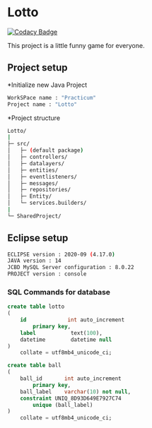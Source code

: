 # Lotto

[![Codacy Badge](https://app.codacy.com/project/badge/Grade/117676f9b4194b22899404c87ad1c003)](https://www.codacy.com/gh/Hammana-Charif/Lotto/dashboard?utm_source=github.com&amp;utm_medium=referral&amp;utm_content=Hammana-Charif/Lotto&amp;utm_campaign=Badge_Grade)

This project is a little funny game for everyone.

## Project setup

*Initialize new Java Project

````bash
WorkSPace name : "Practicum"
Project name : "Lotto"
````

*Project structure

````bash
Lotto/
|
├─ src/
│   ├─ (default package)
│   ├─ controllers/
│   ├─ datalayers/
│   ├─ entities/
│   ├─ eventlisteners/
│   ├─ messages/
│   ├─ repositories/
│   ├─ Entity/
│   └─ services.builders/
|
└─ SharedProject/
````
## Eclipse setup
````bash
ECLIPSE version : 2020-09 (4.17.0)
JAVA version : 14
JCBD MySQL Server configuration : 8.0.22
PROJECT version : console
````

### SQL Commands for database
```sql
create table lotto
(
    id             int auto_increment
        primary key,
    label           text(100),
    datetime        datetime null
)
    collate = utf8mb4_unicode_ci;

create table ball
(
    ball_id       int auto_increment
        primary key,
    ball_label    varchar(10) not null,
    constraint UNIQ_8D93D649E7927C74
        unique (ball_label)
)
    collate = utf8mb4_unicode_ci;
```
